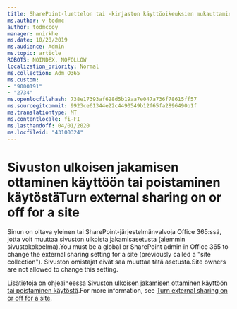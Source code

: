 ```yaml
---
title: SharePoint-luettelon tai -kirjaston käyttöoikeuksien mukauttaminen
ms.author: v-todmc
author: todmccoy
manager: mnirkhe
ms.date: 10/28/2019
ms.audience: Admin
ms.topic: article
ROBOTS: NOINDEX, NOFOLLOW
localization_priority: Normal
ms.collection: Adm_O365
ms.custom:
- "9000191"
- "2734"
ms.openlocfilehash: 738e17393af628d5b19aa7e047a736f78615ff57
ms.sourcegitcommit: 9923ce61344e22c4490549b12f65fa2896490b1f
ms.translationtype: MT
ms.contentlocale: fi-FI
ms.lasthandoff: 04/01/2020
ms.locfileid: "43100324"
---
```

# <a name="turn-external-sharing-on-or-off-for-a-site"></a><span data-ttu-id="21e77-102">Sivuston ulkoisen jakamisen ottaminen käyttöön tai poistaminen käytöstä</span><span class="sxs-lookup"><span data-stu-id="21e77-102">Turn external sharing on or off for a site</span></span>

<span data-ttu-id="21e77-103">Sinun on oltava yleinen tai SharePoint-järjestelmänvalvoja Office 365:ssä, jotta voit muuttaa sivuston ulkoista jakamisasetusta (aiemmin sivustokokoelma).</span><span class="sxs-lookup"><span data-stu-id="21e77-103">You must be a global or SharePoint admin in Office 365 to change the external sharing setting for a site (previously called a "site collection").</span></span> <span data-ttu-id="21e77-104">Sivuston omistajat eivät saa muuttaa tätä asetusta.</span><span class="sxs-lookup"><span data-stu-id="21e77-104">Site owners are not allowed to change this setting.</span></span> 

<span data-ttu-id="21e77-105">Lisätietoja on ohjeaiheessa [Sivuston ulkoisen jakamisen ottaminen käyttöön tai poistaminen käytöstä](https://docs.microsoft.com/sharepoint/change-external-sharing-site).</span><span class="sxs-lookup"><span data-stu-id="21e77-105">For more information, see [Turn external sharing on or off for a site](https://docs.microsoft.com/sharepoint/change-external-sharing-site).</span></span>
